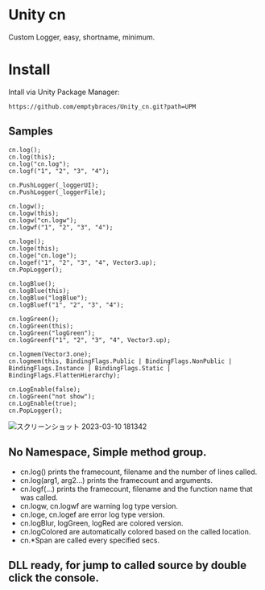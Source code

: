 # Unity cn
Custom Logger, easy, shortname, minimum.

# Install
Intall via Unity Package Manager:

```
https://github.com/emptybraces/Unity_cn.git?path=UPM
```

## Samples
~~~
cn.log();
cn.log(this);
cn.log("cn.log");
cn.logf("1", "2", "3", "4");

cn.PushLogger(_loggerUI);
cn.PushLogger(_loggerFile);

cn.logw();
cn.logw(this);
cn.logw("cn.logw");
cn.logwf("1", "2", "3", "4");

cn.loge();
cn.loge(this);
cn.loge("cn.loge");
cn.logef("1", "2", "3", "4", Vector3.up);
cn.PopLogger();

cn.logBlue();
cn.logBlue(this);
cn.logBlue("logBlue");
cn.logBluef("1", "2", "3", "4");

cn.logGreen();
cn.logGreen(this);
cn.logGreen("logGreen");
cn.logGreenf("1", "2", "3", "4", Vector3.up);

cn.logmem(Vector3.one);
cn.logmem(this, BindingFlags.Public | BindingFlags.NonPublic | BindingFlags.Instance | BindingFlags.Static | BindingFlags.FlattenHierarchy);

cn.LogEnable(false);
cn.logGreen("not show");
cn.LogEnable(true);
cn.PopLogger();
~~~
![スクリーンショット 2023-03-10 181342](https://user-images.githubusercontent.com/1441835/224276131-fa2d5804-eaa1-494b-bc0a-baedb52bf926.png)

## No Namespace, Simple method group.
- cn.log() prints the framecount, filename and the number of lines called.
- cn.log(arg1, arg2...) prints the framecount and arguments.
- cn.logf(...) prints the framecount, filename and the function name that was called.
- cn.logw, cn.logwf are warning log type version.
- cn.loge, cn.logef are error log type version.
- cn.logBlur, logGreen, logRed are colored version.
- cn.logColored are automatically colored based on the called location.
- cn.*Span are called every specified secs.

## DLL ready, for jump to called source by double click the console.
